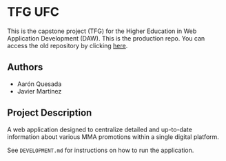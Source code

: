 # TFG UFC

This is the capstone project (TFG) for the Higher Education in Web Application Development (DAW). This is the production repo. You can access the old repository by clicking [here](https://github.com/iiCodeRedemption/tfg-ufc-demo).

## Authors

- Aarón Quesada
- Javier Martínez

## Project Description

A web application designed to centralize detailed and up-to-date information about various MMA promotions within a single digital platform.

See `DEVELOPMENT.md` for instructions on how to run the application.
